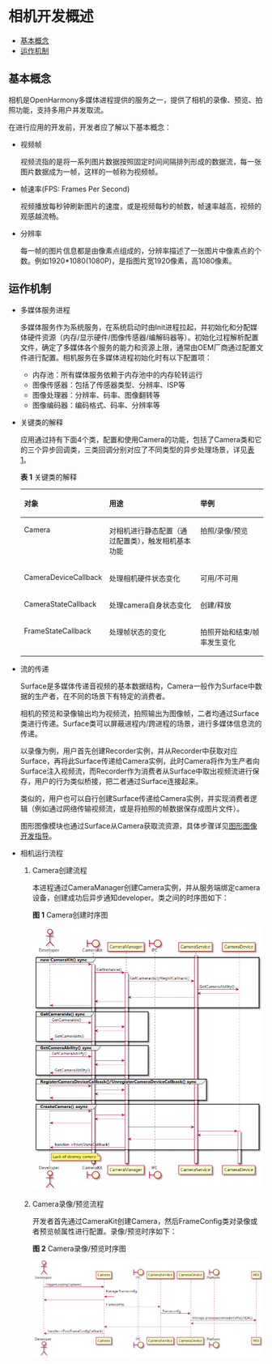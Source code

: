 # 相机开发概述<a name="ZH-CN_TOPIC_0000001051690589"></a>

-   [基本概念](#section175012297491)
-   [运作机制](#section193961322175011)

## 基本概念<a name="section175012297491"></a>

相机是OpenHarmony多媒体进程提供的服务之一，提供了相机的录像、预览、拍照功能，支持多用户并发取流。

在进行应用的开发前，开发者应了解以下基本概念：

-   视频帧

    视频流指的是将一系列图片数据按照固定时间间隔排列形成的数据流，每一张图片数据成为一帧，这样的一帧称为视频帧。

-   帧速率\(FPS: Frames Per Second\)

    视频播放每秒钟刷新图片的速度，或是视频每秒的帧数，帧速率越高，视频的观感越流畅。

-   分辨率

    每一帧的图片信息都是由像素点组成的，分辨率描述了一张图片中像素点的个数。例如1920\*1080\(1080P\)，是指图片宽1920像素，高1080像素。


## 运作机制<a name="section193961322175011"></a>

-   多媒体服务进程

    多媒体服务作为系统服务，在系统启动时由Init进程拉起，并初始化和分配媒体硬件资源（内存/显示硬件/图像传感器/编解码器等）。初始化过程解析配置文件，确定了多媒体各个服务的能力和资源上限，通常由OEM厂商通过配置文件进行配置。相机服务在多媒体进程初始化时有以下配置项：

    -   内存池：所有媒体服务依赖于内存池中的内存轮转运行
    -   图像传感器：包括了传感器类型、分辨率、ISP等
    -   图像处理器：分辨率、码率、图像翻转等
    -   图像编码器：编码格式、码率、分辨率等


-   关键类的解释

    应用通过持有下面4个类，配置和使用Camera的功能，包括了Camera类和它的三个异步回调类，三类回调分别对应了不同类型的异步处理场景，详见[表1](#table486418149411)。

    **表 1**  关键类的解释

    <a name="table486418149411"></a>
    <table><thead align="left"><tr id="row19864414104115"><th class="cellrowborder" valign="top" width="22.322232223222326%" id="mcps1.2.4.1.1"><p id="p128641914114112"><a name="p128641914114112"></a><a name="p128641914114112"></a>对象</p>
    </th>
    <th class="cellrowborder" valign="top" width="44.34443444344435%" id="mcps1.2.4.1.2"><p id="p1386471410411"><a name="p1386471410411"></a><a name="p1386471410411"></a>用途</p>
    </th>
    <th class="cellrowborder" valign="top" width="33.33333333333333%" id="mcps1.2.4.1.3"><p id="p1486541484116"><a name="p1486541484116"></a><a name="p1486541484116"></a>举例</p>
    </th>
    </tr>
    </thead>
    <tbody><tr id="row138651914104113"><td class="cellrowborder" valign="top" width="22.322232223222326%" headers="mcps1.2.4.1.1 "><p id="p1886515147416"><a name="p1886515147416"></a><a name="p1886515147416"></a>Camera</p>
    </td>
    <td class="cellrowborder" valign="top" width="44.34443444344435%" headers="mcps1.2.4.1.2 "><p id="p48653148414"><a name="p48653148414"></a><a name="p48653148414"></a>对相机进行静态配置（通过配置类），触发相机基本功能</p>
    </td>
    <td class="cellrowborder" valign="top" width="33.33333333333333%" headers="mcps1.2.4.1.3 "><p id="p986510145416"><a name="p986510145416"></a><a name="p986510145416"></a>拍照/录像/预览</p>
    </td>
    </tr>
    <tr id="row98656144413"><td class="cellrowborder" valign="top" width="22.322232223222326%" headers="mcps1.2.4.1.1 "><p id="p13865161412412"><a name="p13865161412412"></a><a name="p13865161412412"></a>CameraDeviceCallback</p>
    </td>
    <td class="cellrowborder" valign="top" width="44.34443444344435%" headers="mcps1.2.4.1.2 "><p id="p1986517141413"><a name="p1986517141413"></a><a name="p1986517141413"></a>处理相机硬件状态变化</p>
    </td>
    <td class="cellrowborder" valign="top" width="33.33333333333333%" headers="mcps1.2.4.1.3 "><p id="p286531413419"><a name="p286531413419"></a><a name="p286531413419"></a>可用/不可用</p>
    </td>
    </tr>
    <tr id="row167872310411"><td class="cellrowborder" valign="top" width="22.322232223222326%" headers="mcps1.2.4.1.1 "><p id="p196793230419"><a name="p196793230419"></a><a name="p196793230419"></a>CameraStateCallback</p>
    </td>
    <td class="cellrowborder" valign="top" width="44.34443444344435%" headers="mcps1.2.4.1.2 "><p id="p14679823144110"><a name="p14679823144110"></a><a name="p14679823144110"></a>处理camera自身状态变化</p>
    </td>
    <td class="cellrowborder" valign="top" width="33.33333333333333%" headers="mcps1.2.4.1.3 "><p id="p6679102354112"><a name="p6679102354112"></a><a name="p6679102354112"></a>创建/释放</p>
    </td>
    </tr>
    <tr id="row886581414118"><td class="cellrowborder" valign="top" width="22.322232223222326%" headers="mcps1.2.4.1.1 "><p id="p1865614194116"><a name="p1865614194116"></a><a name="p1865614194116"></a>FrameStateCallback</p>
    </td>
    <td class="cellrowborder" valign="top" width="44.34443444344435%" headers="mcps1.2.4.1.2 "><p id="p1865171420410"><a name="p1865171420410"></a><a name="p1865171420410"></a>处理帧状态的变化</p>
    </td>
    <td class="cellrowborder" valign="top" width="33.33333333333333%" headers="mcps1.2.4.1.3 "><p id="p486541444119"><a name="p486541444119"></a><a name="p486541444119"></a>拍照开始和结束/帧率发生变化</p>
    </td>
    </tr>
    </tbody>
    </table>

-   流的传递

    Surface是多媒体传递音视频的基本数据结构，Camera一般作为Surface中数据的生产者，在不同的场景下有特定的消费者。

    相机的预览和录像输出均为视频流，拍照输出为图像帧，二者均通过Surface类进行传递。Surface类可以屏蔽进程内/跨进程的场景，进行多媒体信息流的传递。

    以录像为例，用户首先创建Recorder实例，并从Recorder中获取对应Surface，再将此Surface传递给Camera实例，此时Camera将作为生产者向Surface注入视频流，而Recorder作为消费者从Surface中取出视频流进行保存，用户的行为类似桥接，把二者通过Surface连接起来。

    类似的，用户也可以自行创建Surface传递给Camera实例，并实现消费者逻辑（例如通过网络传输视频流，或是将拍照的帧数据保存成图片文件）。

    图形图像模块也通过Surface从Camera获取流资源，具体步骤详见[图形图像开发指导](subsys-graphics-overview.md)。

-   相机运行流程
    1.  Camera创建流程

        本进程通过CameraManager创建Camera实例，并从服务端绑定camera设备，创建成功后异步通知developer。类之间的时序图如下：

        **图 1**  Camera创建时序图<a name="fig9882125184416"></a>  
        

        ![](figure/zh-cn_image_0000001054101094.png)


    1.  Camera录像/预览流程

        开发者首先通过CameraKit创建Camera，然后FrameConfig类对录像或者预览帧属性进行配置。录像/预览时序如下：

        **图 2**  Camera录像/预览时序图<a name="fig642695404512"></a>  
        

        ![](figure/zh-cn_image_0000001054421113.png)



